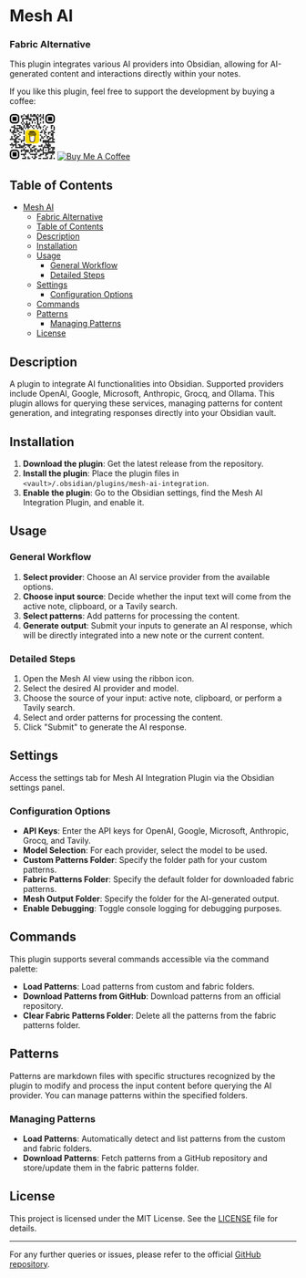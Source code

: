 # Mesh AI

### Fabric Alternative

This plugin integrates various AI providers into Obsidian, allowing for AI-generated content and interactions directly within your notes. 

If you like this plugin, feel free to support the development by buying a coffee:
<div>
<img src="bmc_qr.png" height=80px>
<a href="https://www.buymeacoffee.com/chasebank87" target="_blank"><img src="https://cdn.buymeacoffee.com/buttons/v2/default-violet.png" alt="Buy Me A Coffee" style="height: 80px !important;width: 250px !important;" ></a>
</div>


## Table of Contents

- [Mesh AI](#mesh-ai)
    - [Fabric Alternative](#fabric-alternative)
  - [Table of Contents](#table-of-contents)
  - [Description](#description)
  - [Installation](#installation)
  - [Usage](#usage)
    - [General Workflow](#general-workflow)
    - [Detailed Steps](#detailed-steps)
  - [Settings](#settings)
    - [Configuration Options](#configuration-options)
  - [Commands](#commands)
  - [Patterns](#patterns)
    - [Managing Patterns](#managing-patterns)
  - [License](#license)

## Description

A plugin to integrate AI functionalities into Obsidian. Supported providers include OpenAI, Google, Microsoft, Anthropic, Grocq, and Ollama. This plugin allows for querying these services, managing patterns for content generation, and integrating responses directly into your Obsidian vault.

## Installation

1. **Download the plugin**: Get the latest release from the repository.
2. **Install the plugin**: Place the plugin files in `<vault>/.obsidian/plugins/mesh-ai-integration`.
3. **Enable the plugin**: Go to the Obsidian settings, find the Mesh AI Integration Plugin, and enable it.

## Usage

### General Workflow

1. **Select provider**: Choose an AI service provider from the available options.
2. **Choose input source**: Decide whether the input text will come from the active note, clipboard, or a Tavily search.
3. **Select patterns**: Add patterns for processing the content.
4. **Generate output**: Submit your inputs to generate an AI response, which will be directly integrated into a new note or the current content.

### Detailed Steps

1. Open the Mesh AI view using the ribbon icon.
2. Select the desired AI provider and model.
3. Choose the source of your input: active note, clipboard, or perform a Tavily search.
4. Select and order patterns for processing the content.
5. Click "Submit" to generate the AI response.

## Settings

Access the settings tab for Mesh AI Integration Plugin via the Obsidian settings panel. 

### Configuration Options

- **API Keys**: Enter the API keys for OpenAI, Google, Microsoft, Anthropic, Grocq, and Tavily.
- **Model Selection**: For each provider, select the model to be used.
- **Custom Patterns Folder**: Specify the folder path for your custom patterns.
- **Fabric Patterns Folder**: Specify the default folder for downloaded fabric patterns.
- **Mesh Output Folder**: Specify the folder for the AI-generated output.
- **Enable Debugging**: Toggle console logging for debugging purposes.

## Commands

This plugin supports several commands accessible via the command palette:

- **Load Patterns**: Load patterns from custom and fabric folders.
- **Download Patterns from GitHub**: Download patterns from an official repository.
- **Clear Fabric Patterns Folder**: Delete all the patterns from the fabric patterns folder.

## Patterns

Patterns are markdown files with specific structures recognized by the plugin to modify and process the input content before querying the AI provider. You can manage patterns within the specified folders.

### Managing Patterns

- **Load Patterns**: Automatically detect and list patterns from the custom and fabric folders.
- **Download Patterns**: Fetch patterns from a GitHub repository and store/update them in the fabric patterns folder.

## License

This project is licensed under the MIT License. See the [LICENSE](LICENSE) file for details.

---

For any further queries or issues, please refer to the official [GitHub repository](https://github.com/your-rerepository/mesh-ai-integration).
